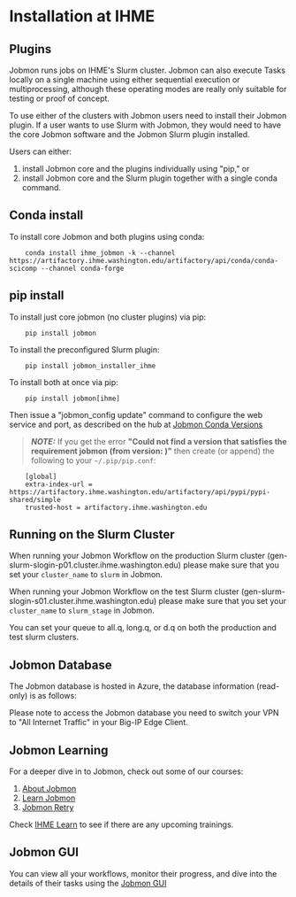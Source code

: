 # Installation at IHME

## Plugins
Jobmon runs jobs on IHME's Slurm cluster.
Jobmon can also execute Tasks locally on a single machine using either
sequential execution or multiprocessing, although these operating modes are really
only suitable for testing or proof of concept.

To use either of the clusters with Jobmon users need to install their Jobmon plugin. If a user
wants to use Slurm with Jobmon, they would need to have the core Jobmon software and the
Jobmon Slurm plugin installed.

Users can either:
1. install Jobmon core and the plugins individually using "pip," or
2. install Jobmon core and the Slurm plugin together with a single conda command.

## Conda install
To install core Jobmon and both plugins using conda:
```shell
    conda install ihme_jobmon -k --channel https://artifactory.ihme.washington.edu/artifactory/api/conda/conda-scicomp --channel conda-forge
```
##  pip install
To install just core jobmon (no cluster plugins) via pip:
```shell
    pip install jobmon
```
To install the preconfigured Slurm plugin:
```shell
    pip install jobmon_installer_ihme
``` 
To install both at once via pip:
```shell
    pip install jobmon[ihme]
```
Then issue a "jobmon_config update" command to configure the web service and port, as described on
the hub at [Jobmon Conda Versions](https://hub.ihme.washington.edu/display/DataScience/Jobmon+Conda+Versions)


> **_NOTE:_**
    If you get the error **"Could not find a version that satisfies the requirement jobmon (from version: )"** then create (or append) the following to your ``~/.pip/pip.conf``:
    
        [global]
        extra-index-url = https://artifactory.ihme.washington.edu/artifactory/api/pypi/pypi-shared/simple
        trusted-host = artifactory.ihme.washington.edu

## Running on the Slurm Cluster
When running your Jobmon Workflow on the production Slurm cluster (gen-slurm-slogin-p01.cluster.ihme.washington.edu) 
please make sure that you set your ``cluster_name`` to ``slurm`` in Jobmon.

When running your Jobmon Workflow on the test Slurm cluster (gen-slurm-slogin-s01.cluster.ihme.washington.edu) please 
make sure  that you set your ``cluster_name`` to ``slurm_stage`` in Jobmon.

You can set your queue to all.q, long.q, or d.q on both the production and test slurm clusters.

## Jobmon Database
The Jobmon database is hosted in Azure, the database information (read-only) is as follows:


Please note to access the Jobmon database you need to switch your VPN to "All Internet Traffic" in your Big-IP Edge Client.

## Jobmon Learning
For a deeper dive in to Jobmon, check out some of our courses:
1. [About Jobmon](https://hub.ihme.washington.edu/pages/viewpage.action?pageId=74531156)
2. [Learn Jobmon](https://hub.ihme.washington.edu/pages/viewpage.action?pageId=78062050)
3. [Jobmon Retry](https://hub.ihme.washington.edu/pages/viewpage.action?pageId=78062056)

Check [IHME Learn](https://ihme.brightspace.com>) to see if there are any upcoming trainings.

## Jobmon GUI
You can view all your workflows, monitor their progress, and dive into the details
of their tasks using the [Jobmon GUI](https://jobmon-gui.ihme.washington.edu)